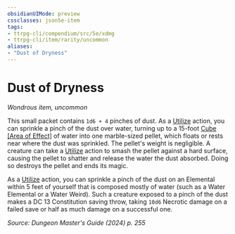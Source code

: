 ```yaml
---
obsidianUIMode: preview
cssclasses: json5e-item
tags:
- ttrpg-cli/compendium/src/5e/xdmg
- ttrpg-cli/item/rarity/uncommon
aliases: 
- "Dust of Dryness"
---
```

# Dust of Dryness
*Wondrous item, uncommon*  



This small packet contains `1d6 + 4` pinches of dust. As a [Utilize](Mechanics/rules/actions.md#Utilize) action, you can sprinkle a pinch of the dust over water, turning up to a 15-foot [Cube [Area of Effect]](Mechanics/rules/variant-rules/cube-area-of-effect-xphb.md) of water into one marble-sized pellet, which floats or rests near where the dust was sprinkled. The pellet's weight is negligible. A creature can take a [Utilize](Mechanics/rules/actions.md#Utilize) action to smash the pellet against a hard surface, causing the pellet to shatter and release the water the dust absorbed. Doing so destroys the pellet and ends its magic.

As a [Utilize](Mechanics/rules/actions.md#Utilize) action, you can sprinkle a pinch of the dust on an Elemental within 5 feet of yourself that is composed mostly of water (such as a Water Elemental or a Water Weird). Such a creature exposed to a pinch of the dust makes a DC 13 Constitution saving throw, taking `10d6` Necrotic damage on a failed save or half as much damage on a successful one.

*Source: Dungeon Master's Guide (2024) p. 255*